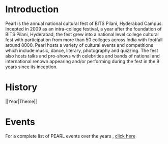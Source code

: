 <!-- TITLE: Pearl -->
<!-- SUBTITLE: The cultural fest of BITS Pilani-Hyderabad Campus -->

# Introduction
Pearl is the annual national cultural fest of BITS Pilani, Hyderabad Campus. Incepted in 2009 as an intra-college festival, a year after the foundation of BITS Pilani, Hyderabad, the fest grew into a national level college cultural fest with participation from more than 50 colleges across India with footfall around 8000. Pearl hosts a variety of cultural events and competitions which include music, dance, literary, photography and quizzing. The fest also hosts talks and pro-shows with celebrities and bands of national and international renown appearing and/or performing during the fest in the 9 years since its inception.
# History
||Year|Theme||
# Events 
For a complete list of PEARL events over the years , [click here](/fests/pearl/events)
